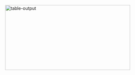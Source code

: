 <img width="404" height="212" alt="table-output" src="https://github.com/user-attachments/assets/14637e2b-bd81-440e-90ef-1b71dc74a3a6" />
